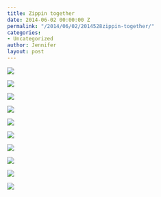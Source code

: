 ```yaml
---
title: Zippin together
date: 2014-06-02 00:00:00 Z
permalink: "/2014/06/02/2014528zippin-together/"
categories:
- Uncategorized
author: Jennifer
layout: post
---
```


<div class="image-gallery-wrapper">
  <p>
    <img src="/teamelam/assets/images/Zippin-together/2014-05-03+16.06.59.jpg" />
  </p>

  <p>
    <img src="/teamelam/assets/images/Zippin-together/2014-05-03+15.56.33.jpg" />
  </p>

  <p>
    <img src="/teamelam/assets/images/Zippin-together/2014-05-03+15.15.40.jpg" />
  </p>

  <p>
    <img src="/teamelam/assets/images/Zippin-together/2014-05-03+14.45.31.jpg" />
  </p>

  <p>
    <img src="/teamelam/assets/images/Zippin-together/2014-05-03+16.10.05.jpg" />
  </p>

  <p>
    <img src="/teamelam/assets/images/Zippin-together/2014-05-03+19.10.28-2.jpg" />
  </p>

  <p>
    <img src="/teamelam/assets/images/Zippin-together/2014-05-03+19.34.32.jpg" />
  </p>

  <p>
    <img src="/teamelam/assets/images/Zippin-together/2014-05-03+19.55.23.jpg" />
  </p>

  <p>
    <img src="/teamelam/assets/images/Zippin-together/2014-05-03+19.55.47.jpg" />
  </p>

  <p>
    <img src="/teamelam/assets/images/Zippin-together/2014-05-03+15.29.12.jpg" />
  </p>
</div>
